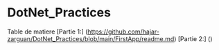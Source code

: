 # DotNet_Practices

Table de matiere
 [Partie 1:] (https://github.com/hajar-zarguan/DotNet_Practices/blob/main/FirstApp/readme.md) 
 [Partie 2:] ()
 
 
